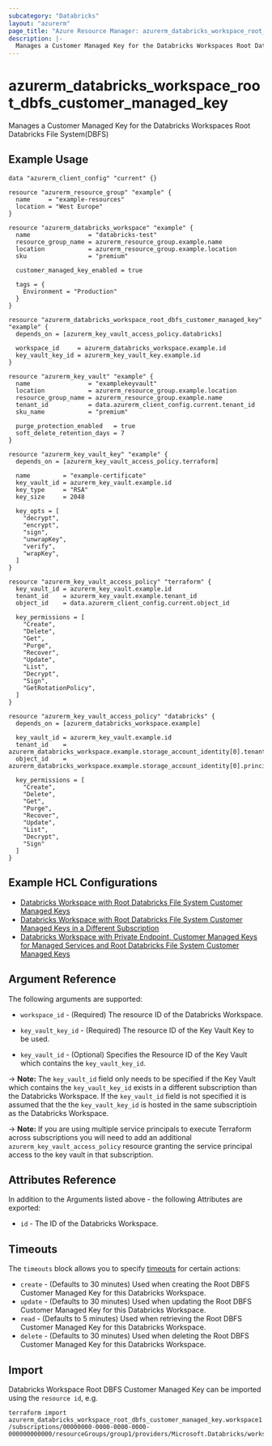 ```yaml
---
subcategory: "Databricks"
layout: "azurerm"
page_title: "Azure Resource Manager: azurerm_databricks_workspace_root_dbfs_customer_managed_key"
description: |-
  Manages a Customer Managed Key for the Databricks Workspaces Root Databricks File System(DBFS)
---
```


# azurerm_databricks_workspace_root_dbfs_customer_managed_key

Manages a Customer Managed Key for the Databricks Workspaces Root Databricks File System(DBFS)

## Example Usage

```hcl
data "azurerm_client_config" "current" {}

resource "azurerm_resource_group" "example" {
  name     = "example-resources"
  location = "West Europe"
}

resource "azurerm_databricks_workspace" "example" {
  name                = "databricks-test"
  resource_group_name = azurerm_resource_group.example.name
  location            = azurerm_resource_group.example.location
  sku                 = "premium"

  customer_managed_key_enabled = true

  tags = {
    Environment = "Production"
  }
}

resource "azurerm_databricks_workspace_root_dbfs_customer_managed_key" "example" {
  depends_on = [azurerm_key_vault_access_policy.databricks]

  workspace_id     = azurerm_databricks_workspace.example.id
  key_vault_key_id = azurerm_key_vault_key.example.id
}

resource "azurerm_key_vault" "example" {
  name                = "examplekeyvault"
  location            = azurerm_resource_group.example.location
  resource_group_name = azurerm_resource_group.example.name
  tenant_id           = data.azurerm_client_config.current.tenant_id
  sku_name            = "premium"

  purge_protection_enabled   = true
  soft_delete_retention_days = 7
}

resource "azurerm_key_vault_key" "example" {
  depends_on = [azurerm_key_vault_access_policy.terraform]

  name         = "example-certificate"
  key_vault_id = azurerm_key_vault.example.id
  key_type     = "RSA"
  key_size     = 2048

  key_opts = [
    "decrypt",
    "encrypt",
    "sign",
    "unwrapKey",
    "verify",
    "wrapKey",
  ]
}

resource "azurerm_key_vault_access_policy" "terraform" {
  key_vault_id = azurerm_key_vault.example.id
  tenant_id    = azurerm_key_vault.example.tenant_id
  object_id    = data.azurerm_client_config.current.object_id

  key_permissions = [
    "Create",
    "Delete",
    "Get",
    "Purge",
    "Recover",
    "Update",
    "List",
    "Decrypt",
    "Sign",
    "GetRotationPolicy",
  ]
}

resource "azurerm_key_vault_access_policy" "databricks" {
  depends_on = [azurerm_databricks_workspace.example]

  key_vault_id = azurerm_key_vault.example.id
  tenant_id    = azurerm_databricks_workspace.example.storage_account_identity[0].tenant_id
  object_id    = azurerm_databricks_workspace.example.storage_account_identity[0].principal_id

  key_permissions = [
    "Create",
    "Delete",
    "Get",
    "Purge",
    "Recover",
    "Update",
    "List",
    "Decrypt",
    "Sign"
  ]
}
```

## Example HCL Configurations

* [Databricks Workspace with Root Databricks File System Customer Managed Keys](https://github.com/hashicorp/terraform-provider-azurerm/tree/main/examples/databricks/customer-managed-key/dbfs)
* [Databricks Workspace with Root Databricks File System Customer Managed Keys in a Different Subscription](https://github.com/hashicorp/terraform-provider-azurerm/tree/main/examples/databricks/customer-managed-key/dbfs-cross-subscription)
* [Databricks Workspace with Private Endpoint, Customer Managed Keys for Managed Services and Root Databricks File System Customer Managed Keys](https://github.com/hashicorp/terraform-provider-azurerm/tree/main/examples/private-endpoint/databricks/managed-services)

## Argument Reference

The following arguments are supported:

* `workspace_id` - (Required) The resource ID of the Databricks Workspace.

* `key_vault_key_id` - (Required) The resource ID of the Key Vault Key to be used.

* `key_vault_id` - (Optional) Specifies the Resource ID of the Key Vault which contains the `key_vault_key_id`.

-> **Note:** The `key_vault_id` field only needs to be specified if the Key Vault which contains the `key_vault_key_id` exists in a different subscription than the Databricks Workspace. If the `key_vault_id` field is not specified it is assumed that the the `key_vault_key_id` is hosted in the same subscriptioin as the Databricks Workspace.

-> **Note:** If you are using multiple service principals to execute Terraform across subscriptions you will need to add an additional `azurerm_key_vault_access_policy` resource granting the service principal access to the key vault in that subscription.

## Attributes Reference

In addition to the Arguments listed above - the following Attributes are exported:

* `id` - The ID of the Databricks Workspace.

## Timeouts

The `timeouts` block allows you to specify [timeouts](https://www.terraform.io/language/resources/syntax#operation-timeouts) for certain actions:

* `create` - (Defaults to 30 minutes) Used when creating the Root DBFS Customer Managed Key for this Databricks Workspace.
* `update` - (Defaults to 30 minutes) Used when updating the Root DBFS Customer Managed Key for this Databricks Workspace.
* `read` - (Defaults to 5 minutes) Used when retrieving the Root DBFS Customer Managed Key for this Databricks Workspace.
* `delete` - (Defaults to 30 minutes) Used when deleting the Root DBFS Customer Managed Key for this Databricks Workspace.

## Import

Databricks Workspace Root DBFS Customer Managed Key can be imported using the `resource id`, e.g.

```shell
terraform import azurerm_databricks_workspace_root_dbfs_customer_managed_key.workspace1 /subscriptions/00000000-0000-0000-0000-000000000000/resourceGroups/group1/providers/Microsoft.Databricks/workspaces/workspace1
```
